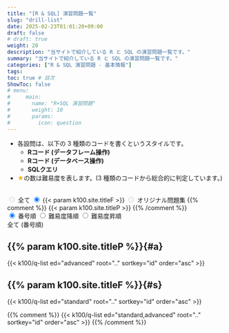 ```yaml
---
title: "[R & SQL] 演習問題一覧"
slug: "drill-list"
date: 2025-02-23T01:01:20+09:00
draft: false
# draft: true
weight: 20
description: "当サイトで紹介している R と SQL の演習問題一覧です。"
summary: "当サイトで紹介している R と SQL の演習問題一覧です。"
categories: ["R & SQL 演習問題 - 基本情報"]
tags: 
toc: true # 目次
ShowToc: false
# menu: 
#     main:
#       name: "R+SQL 演習問題"
#       weight: 10
#       params: 
#         icon: question
---
```


- 各設問は、以下の 3 種類のコードを書くというスタイルです。
  - **Rコード (データフレーム操作)**
  - **Rコード (データベース操作)**
  - **SQLクエリ**
- <font color="#F0B007">★</font>の数は難易度を表します。(3 種類のコードから総合的に判定しています。)

<br>

<div class="list-toggle">
  <div class="row-title">
    <!-- <label> -->
  	<label class="disabled-label">
      <input type="radio" name="edition-toggle" value="all" disabled>
      <span>全て</span>
    </label>
    <label>
      <input type="radio" name="edition-toggle" value="standard" checked>
      <span>{{< param k100.site.titleF >}}</span>
    </label>
    <!-- <label> -->
    <label class="disabled-label">
      <input type="radio" name="edition-toggle" value="advanced" disabled>
      <span>オリジナル問題集</span>
    </label>
    {{% comment %}}
      <span>{{< param k100.site.titleP >}}</span>
    {{% /comment %}}
  </div>

  <div class="row-sort">
    <label>
      <input type="radio" name="order-toggle" value="id" checked>
      <span>番号順</span>
    </label>
    <label>
      <input type="radio" name="order-toggle" value="difficulty-desc">
      <span>難易度降順</span>
    </label>
    <label>
      <input type="radio" name="order-toggle" value="difficulty-asc">
      <span>難易度昇順</span>
    </label>
  </div>
</div>

<!-- 全9パターンのリスト (最初はデフォルト以外を非表示にしておく) -->
<div id="list-id-all" class="question-list" style="display:block;">
  <div class="edition-title">全て (番号順)</div>
<!-- 
- [{{% param k100.site.titleP %}}]({{< ref "#a" >}})
- [{{% param k100.site.titleF %}}]({{< ref "#s" >}})
-->

## {{% param k100.site.titleP %}}{#a}
  
  {{< k100/q-list ed="advanced" root=".." sortkey="id" order="asc" >}}

## {{% param k100.site.titleF %}}{#s}
  
  {{< k100/q-list ed="standard" root=".." sortkey="id" order="asc" >}}

  {{% comment %}}
  {{< k100/q-list ed="standard,advanced" root=".." sortkey="id" order="asc" >}}
  {{% /comment %}}
</div>

<div id="list-difficulty-desc-all" class="question-list" style="display:none;">
  <div class="edition-title">全て (難易度降順)</div>
  {{< k100/q-list ed="standard,advanced" root=".." sortkey="difficulty" order="desc" >}}
</div>

<div id="list-difficulty-asc-all" class="question-list" style="display:none;">
  <div class="edition-title">全て (難易度昇順)</div>
  {{< k100/q-list ed="standard,advanced" root=".." sortkey="difficulty" order="asc" >}}
</div>

<div id="list-id-standard" class="question-list" style="display:none;">
  <div class="edition-title">{{< param k100.site.titleF >}} (番号順)</div>
  {{< k100/q-list ed="standard" root=".." sortkey="id" order="asc" >}}
</div>

<div id="list-difficulty-desc-standard" class="question-list" style="display:none;">
  <div class="edition-title">{{< param k100.site.titleF >}} (難易度降順)</div>
  {{< k100/q-list ed="standard" root=".." sortkey="difficulty" order="desc" >}}
</div>

<div id="list-difficulty-asc-standard" class="question-list" style="display:none;">
  <div class="edition-title">{{< param k100.site.titleF >}} (難易度昇順)</div>
  {{< k100/q-list ed="standard" root=".." sortkey="difficulty" order="asc" >}}
</div>

<div id="list-id-advanced" class="question-list" style="display:none;">
  <div class="edition-title">{{< param k100.site.titleP >}} (番号順)</div>
  {{< k100/q-list ed="advanced" root=".." sortkey="id" order="asc" >}}
</div>

<div id="list-difficulty-desc-advanced" class="question-list" style="display:none;">
  <div class="edition-title">{{< param k100.site.titleP >}} (難易度降順)</div>
  {{< k100/q-list ed="advanced" root=".." sortkey="difficulty" order="desc" >}}
</div>

<div id="list-difficulty-asc-advanced" class="question-list" style="display:none;">
  <div class="edition-title">{{< param k100.site.titleP >}} (難易度昇順)</div>
  {{< k100/q-list ed="advanced" root=".." sortkey="difficulty" order="asc" >}}
</div>

<script>
  document.addEventListener("DOMContentLoaded", function() {
    const questionLists = document.querySelectorAll('.question-list');
    const toc = document.querySelector('.widget.archives');
    // const tocContent = document.querySelector('.tocContent');
    // const toc = document.querySelector('.widget--toc');
    // const tocTitle = document.querySelector('.widget-title.section-title'); // h2を取得

    const updateList = () => {
      const selectedOrder = document.querySelector('input[name="order-toggle"]:checked')?.value;
      const selectedEdition = document.querySelector('input[name="edition-toggle"]:checked')?.value;

      if (!selectedOrder || !selectedEdition) return; // チェックされていない場合は処理を中断

      // すべてのリストを非表示に
      questionLists.forEach(list => list.style.display = 'none');

      // 選択されたリストを表示
      const targetList = document.getElementById(`list-${selectedOrder}-${selectedEdition}`);
      if (targetList) {
        targetList.style.display = 'block';
      }

      // 目次の表示・非表示を制御
      if (selectedOrder === "id" && selectedEdition === "all") {
        toc.style.display = "block";
        // tocContent.style.display = "block";
      } else {
        toc.style.display = "none";
        // tocContent.style.display = "none";
      }

      // 選択状態を localStorage に保存
      localStorage.setItem('order', selectedOrder);
      localStorage.setItem('edition', selectedEdition);
    };

    // ページ読み込み時の処理
    let savedOrder = localStorage.getItem('order') || "id";
    let savedEdition = localStorage.getItem('edition') || "all";

    // ラジオボタンに適用
    const orderRadio = document.querySelector(`input[name="order-toggle"][value="${savedOrder}"]`);
    const editionRadio = document.querySelector(`input[name="edition-toggle"][value="${savedEdition}"]`);

    if (orderRadio) orderRadio.checked = true;
    if (editionRadio) editionRadio.checked = true;

    // イベントリスナーを設定
    document.querySelectorAll('input[name="order-toggle"], input[name="edition-toggle"]').forEach(radio => {
      radio.addEventListener('change', updateList);
    });

    // 初回のリスト表示
    updateList();
  });
</script>
